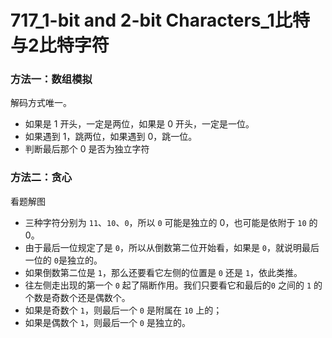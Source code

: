 # 717_1-bit and 2-bit Characters_1比特与2比特字符

### 方法一：数组模拟

解码方式唯一。

- 如果是 $1$ 开头，一定是两位，如果是 $0$ 开头，一定是一位。
- 如果遇到 $1$，跳两位，如果遇到 $0$，跳一位。
- 判断最后那个 $0$ 是否为独立字符

### 方法二：贪心

看题解图

- 三种字符分别为 `11`、`10`、`0`，所以 `0` 可能是独立的 0，也可能是依附于 `10` 的 0。
- 由于最后一位规定了是 `0`，所以从倒数第二位开始看，如果是 `0`，就说明最后一位的 `0`是独立的。
- 如果倒数第二位是 `1`，那么还要看它左侧的位置是 `0` 还是 `1`，依此类推。
- 往左侧走出现的第一个 `0` 起了隔断作用。我们只要看它和最后的`0` 之间的 `1` 的个数是奇数个还是偶数个。
- 如果是奇数个 `1`，则最后一个 `0` 是附属在 `10` 上的；
- 如果是偶数个 `1`，则最后一个 `0` 是独立的。
